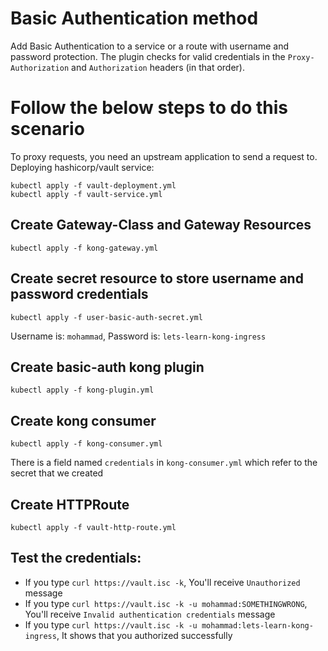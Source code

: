 # Basic Authentication method
Add Basic Authentication to a service or a route with username and password protection. The plugin checks for valid credentials in the `Proxy-Authorization` and `Authorization` headers (in that order).

# Follow the below steps to do this scenario

To proxy requests, you need an upstream application to send a request to. Deploying hashicorp/vault service:

    kubectl apply -f vault-deployment.yml
    kubectl apply -f vault-service.yml

## Create Gateway-Class and Gateway Resources

    kubectl apply -f kong-gateway.yml

## Create secret resource to store username and password credentials

    kubectl apply -f user-basic-auth-secret.yml
Username is: `mohammad`, Password is: `lets-learn-kong-ingress`

## Create basic-auth kong plugin

    kubectl apply -f kong-plugin.yml

## Create kong consumer

    kubectl apply -f kong-consumer.yml
There is a field named `credentials` in `kong-consumer.yml` which refer to the secret that we created

## Create HTTPRoute

    kubectl apply -f vault-http-route.yml

## Test the credentials:
  - If you type `curl https://vault.isc -k`, You'll receive `Unauthorized` message
  - If you type `curl https://vault.isc -k -u mohammad:SOMETHINGWRONG`, You'll receive `Invalid authentication credentials` message
  - If you type `curl https://vault.isc -k -u mohammad:lets-learn-kong-ingress`, It shows that you authorized successfully
